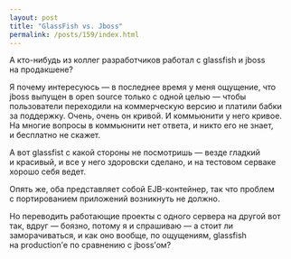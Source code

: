 ```yaml
---
layout: post
title: "GlassFish vs. Jboss"
permalink: /posts/159/index.html
---
```

А&nbsp;кто-нибудь из&nbsp;коллег разработчиков работал с&nbsp;glassfish и&nbsp;jboss на&nbsp;продакшене?

Я&nbsp;почему интересуюсь&nbsp;&mdash; в&nbsp;последнее время у&nbsp;меня ощущение, что jboss выпущен в&nbsp;open source только с&nbsp;одной целью&nbsp;&mdash; чтобы пользователи переходили на&nbsp;коммерческую версию и&nbsp;платили бабки за&nbsp;поддержку. Очень, очень он&nbsp;кривой. И&nbsp;коммьюнити у&nbsp;него кривое. На&nbsp;многие вопросы в&nbsp;коммьюнити нет ответа, и&nbsp;никто его не&nbsp;знает, и&nbsp;бесплатно не&nbsp;скажет.

А&nbsp;вот glassfist с&nbsp;какой стороны не&nbsp;посмотришь&nbsp;&mdash; везде гладкий и&nbsp;красивый, и&nbsp;все у&nbsp;него здоровски сделано, и&nbsp;на&nbsp;тестовом серваке хорошо себя ведет.

Опять&nbsp;же, оба представляет собой EJB-контейнер, так что проблем с&nbsp;портированием приложений возникнуть не&nbsp;должно.

Но&nbsp;переводить работающие проекты с&nbsp;одного сервера на&nbsp;другой вот так, вдруг&nbsp;&mdash; боязно, потому я&nbsp;и&nbsp;спрашиваю&nbsp;&mdash; а&nbsp;стоит&nbsp;ли заморачиваться, и&nbsp;как оно вообще, по&nbsp;ощущениям, glassfish на&nbsp;production&rsquo;е по&nbsp;сравнению с&nbsp;jboss&rsquo;ом?
